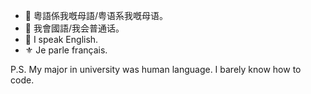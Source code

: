 - 🌺 粵語係我嘅母語/粤语系我嘅母语。
- 🐉 我會國語/我会普通话。
- 🦁 I speak English.
- ⚜️ Je parle français.

P.S. My major in university was human language. I barely know how to code.

<!---
WgCdrCedric/WgCdrCedric is a ✨ special ✨ repository because its `README.md` (this file) appears on your GitHub profile.
You can click the Preview link to take a look at your changes.
--->
